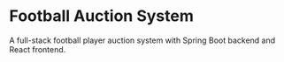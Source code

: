 # Football Auction System

A full-stack football player auction system with Spring Boot backend and React frontend.
